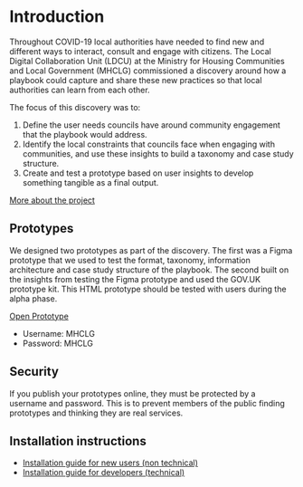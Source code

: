 # Introduction

Throughout COVID-19 local authorities have needed to find new and different ways to interact, consult and engage with citizens. The Local Digital Collaboration Unit (LDCU) at the Ministry for Housing Communities and Local Government (MHCLG) commissioned a discovery around how a playbook could capture and share these new practices so that local authorities can learn from each other.

The focus of this discovery was to:

1. Define the user needs councils have around community engagement that the playbook would address.
1. Identify the local constraints that councils face when engaging with communities, and use these insights to build a taxonomy and case study structure.
1. Create and test a prototype based on user insights to develop something tangible as a final output.

[More about the project](https://github.com/communitiesuk/Community-Engagement-Playbook/wiki/Community-Engagement-Playbook-Discovery)

## Prototypes

We designed two prototypes as part of the discovery. The first was a Figma prototype that we used to test the format, taxonomy, information architecture and case study structure of the playbook. The second built on the insights from testing the Figma prototype and used the GOV.UK prototype kit. This HTML prototype should be tested with users during the alpha phase.

[Open Prototype](https://community-engagement-playbook.herokuapp.com)

- Username: MHCLG
- Password: MHCLG

## Security

If you publish your prototypes online, they must be protected by a username and password. This is to prevent members of the public finding prototypes and thinking they are real services.

## Installation instructions

- [Installation guide for new users (non technical)](https://govuk-prototype-kit.herokuapp.com/docs/install/introduction)
- [Installation guide for developers (technical)](https://govuk-prototype-kit.herokuapp.com/docs/install/developer-install-instructions)
